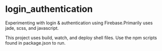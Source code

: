 # login_authentication

Experimenting with login & authentication using Firebase.Primarily uses jade, scss, and javascript.

This project uses build, watch, and deploy shell files. Use the npm scripts found in package.json to run.


